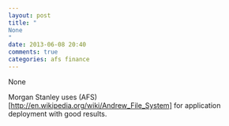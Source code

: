 ```yaml
---
layout: post
title: "
None
"
date: 2013-06-08 20:40
comments: true
categories: afs finance
---
```


None


Morgan Stanley uses (AFS)[http://en.wikipedia.org/wiki/Andrew_File_System] for application deployment with good results.

